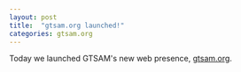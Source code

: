 ```yaml
---
layout: post
title:  "gtsam.org launched!"
categories: gtsam.org
---
```


Today we launched GTSAM's new web presence, [gtsam.org](http://gtsam.org).

